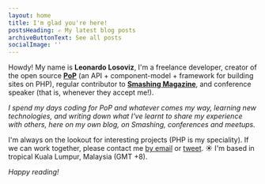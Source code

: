 ```yaml
---
layout: home
title: I'm glad you're here!
postsHeading: ✍️ My latest blog posts
archiveButtonText: See all posts
socialImage: ''
---
```

Howdy! My name is **Leonardo Losoviz**, I'm a freelance developer, creator of the open source **[PoP](https://github.com/leoloso/PoP)** (an API + component-model + framework for building sites on PHP), regular contributor to **[Smashing Magazine](https://www.smashingmagazine.com/author/leonardolosoviz/)**, and conference speaker (that is, whenever they accept me!).

_I spend my days coding for PoP and whatever comes my way, learning new technologies, and writing down what I've learnt to share my experience with others, here on my own blog, on Smashing, conferences and meetups._

I'm always on the lookout for interesting projects (PHP is my speciality). If we can work together, please contact me [by email](mailto:leo@getpop.org) or [tweet](https://twitter.com/losoviz). ☀️ I'm based in tropical Kuala Lumpur, Malaysia (GMT +8).

_Happy reading!_
